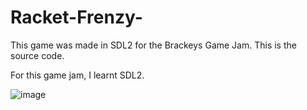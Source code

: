# Racket-Frenzy-

This game was made in SDL2 for the Brackeys Game Jam. This is the source code.

For this game jam, I learnt SDL2.


![image](https://user-images.githubusercontent.com/67202905/131477931-75b9392a-90b4-4394-ab46-40b4786c835d.png)

